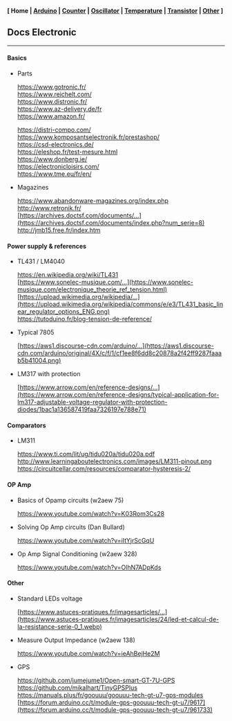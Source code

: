 <link href="style.css" rel="stylesheet"></link>

**[ Home | [Arduino](01-Arduino.html) | [Counter](02-Counter.html) | [Oscillator](03-Oscillator.html) | [Temperature](04-Temperature.html) | [Transistor](05-Transistor.html) | [Other](06-Other.html) ]**

## Docs Electronic

---

#### Basics

* Parts
    
    https://www.gotronic.fr/  
    https://www.reichelt.com/  
    https://www.distronic.fr/  
    https://www.az-delivery.de/fr  
    https://www.amazon.fr/  
    
    https://distri-compo.com/  
    https://www.komposantselectronik.fr/prestashop/  
    https://csd-electronics.de/  
    https://eleshop.fr/test-mesure.html  
    https://www.donberg.ie/  
    https://electronicloisirs.com/  
    https://www.tme.eu/fr/en/  

    <!--
    http://codelab.fr/177  
    https://composant-electronique.fr/composants-electroniques
    https://www.stquentin-radio.com/  
    -->

* Magazines

    https://www.abandonware-magazines.org/index.php  
    http://www.retronik.fr/  
    [https://archives.doctsf.com/documents/...](https://archives.doctsf.com/documents/index.php?num_serie=8)  
    http://jmb15.free.fr/index.htm  
    


#### Power supply & references

* TL431 / LM4040
    
    https://en.wikipedia.org/wiki/TL431  
    [https://www.sonelec-musique.com/...](https://www.sonelec-musique.com/electronique_theorie_ref_tension.html)  
    [https://upload.wikimedia.org/wikipedia/...](https://upload.wikimedia.org/wikipedia/commons/e/e3/TL431_basic_linear_regulator_options_ENG.png)  
    https://tutoduino.fr/blog-tension-de-reference/  

* Typical 7805

    [https://aws1.discourse-cdn.com/arduino/...](https://aws1.discourse-cdn.com/arduino/original/4X/c/f/1/cf1ee8f6dd8c20878a2f42ff9287faaab5b41004.png)  

* LM317 with protection
    
    [https://www.arrow.com/en/reference-designs/...](https://www.arrow.com/en/reference-designs/typical-application-for-lm317-adjustable-voltage-regulator-with-protection-diodes/1bac1a136587419faa7326197e788e71)  



#### Comparators

* LM311
    
    https://www.ti.com/lit/ug/tidu020a/tidu020a.pdf  
    http://www.learningaboutelectronics.com/images/LM311-pinout.png  
    https://circuitcellar.com/resources/comparator-hysteresis-2/  



#### OP Amp

* Basics of Opamp circuits (w2aew 75)

    https://www.youtube.com/watch?v=K03Rom3Cs28  

* Solving Op Amp circuits (Dan Bullard)
    
    https://www.youtube.com/watch?v=iItYjrScGqU  

* Op Amp Signal Conditioning (w2aew 328)
    
    https://www.youtube.com/watch?v=OlhN7ADpKds  



#### Other

* Standard LEDs voltage
    
    [https://www.astuces-pratiques.fr/imagesarticles/...](https://www.astuces-pratiques.fr/imagesarticles/24/led-et-calcul-de-la-resistance-serie-0_1.webp)  

* Measure Output Impedance (w2aew 138)
    
    https://www.youtube.com/watch?v=ieAhBejHe2M  

* GPS

    https://github.com/jumejume1/Open-smart-GT-7U-GPS  
    https://github.com/mikalhart/TinyGPSPlus  
    https://manuals.plus/fr/goouuu/goouuu-tech-gt-u7-gps-modules  
    [https://forum.arduino.cc/t/module-gps-goouuu-tech-gt-u7/9617](https://forum.arduino.cc/t/module-gps-goouuu-tech-gt-u7/961733)  


